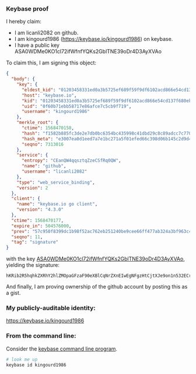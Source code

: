 ### Keybase proof

I hereby claim:

  * I am licanli2082 on github.
  * I am kingourd1986 (https://keybase.io/kingourd1986) on keybase.
  * I have a public key ASA0WDMe0KO1cl72ifWfnfYQKs2GblTNE39oDr4D3AyXVAo

To claim this, I am signing this object:

```json
{
  "body": {
    "key": {
      "eldest_kid": "01203458331ed0a3b5725ef689f59f9df6102acd866e54cd137f680ebe03dc0c97540a",
      "host": "keybase.io",
      "kid": "01203458331ed0a3b5725ef689f59f9df6102acd866e54cd137f680ebe03dc0c97540a",
      "uid": "0f60b71ebb58717e86afce7c5cb9f719",
      "username": "kingourd1986"
    },
    "merkle_root": {
      "ctime": 1568470158,
      "hash": "f1582b885fc3de2e7db0bc6354bc435998c41dbd29c8c89adcc7c770c3b5113f6c68d8a59c556d56dad9a1b69ebf9baad9d84468d7620c35241834d36e09c4bc",
      "hash_meta": "e3007ea0d1eed7a7e1bc271a5f01efed66c398d06b145c2d9d49f4dad542743d",
      "seqno": 7313016
    },
    "service": {
      "entropy": "CEanQW4qqsztqZzeCSfRq0QW",
      "name": "github",
      "username": "licanli2082"
    },
    "type": "web_service_binding",
    "version": 2
  },
  "client": {
    "name": "keybase.io go client",
    "version": "4.3.0"
  },
  "ctime": 1568470177,
  "expire_in": 504576000,
  "prev": "57c950f8399dc1b98f52ac762eb251240be9cee66ff477ab324a3bf963c42dc7",
  "seqno": 11,
  "tag": "signature"
}
```

with the key [ASA0WDMe0KO1cl72ifWfnfYQKs2GblTNE39oDr4D3AyXVAo](https://keybase.io/kingourd1986), yielding the signature:

```
hKRib2R5hqhkZXRhY2hlZMOpaGFzaF90eXBlCqNrZXnEIwEgNFgzHtCjtXJe9on1n532ECrNhm5UzRN/aA6+A9wMl1QKp3BheWxvYWTESpcCC8QgV8lQ+DmdwbmPUqx2LrJRJAvpzuZv9HerMko7+WPELcfEIElKIZtxbtMftM0x+9mgYCKgOclbWib8vbsjk3lQJCGnAgHCo3NpZ8RA1uoSnK117GVdmkryvfDWGG2KqzGWusE5OMZ2mbD9zyS4PGwApcE0jaTft8urtDuKTZsY1HrBB13q7N+xldf9DqhzaWdfdHlwZSCkaGFzaIKkdHlwZQildmFsdWXEIHbu3GwSuGkls4uYWYclSkVtQF6Sxw0Fh90mvvH7LabEo3RhZ80CAqd2ZXJzaW9uAQ==

```

And finally, I am proving ownership of the github account by posting this as a gist.

### My publicly-auditable identity:

https://keybase.io/kingourd1986

### From the command line:

Consider the [keybase command line program](https://keybase.io/download).

```bash
# look me up
keybase id kingourd1986
```
